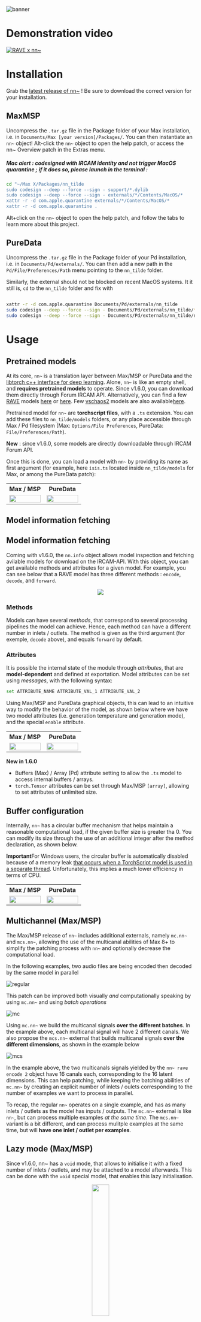 ![banner](https://github.com/acids-ircam/nn_tilde/raw/master/assets/banner.png)

# Demonstration video

[![RAVE x nn~](http://img.youtube.com/vi/dMZs04TzxUI/mqdefault.jpg)](https://www.youtube.com/watch?v=dMZs04TzxUI)

# Installation

Grab the [latest release of nn~](https://github.com/acids-ircam/nn_tilde/releases/latest) ! Be sure to download the correct version for your installation.

## MaxMSP

Uncompress the `.tar.gz` file in the Package folder of your Max installation, i.e. in `Documents/Max [your version]/Packages/`. You can then instantiate  an `nn~` object!  Alt-click the `nn~` object to open the help patch, or access the nn~ Overview patch in the Extras menu.

##### Mac alert : codesigned with IRCAM identity and not trigger MacOS quarantine ; if it does so,  please launch in the terminal : 

```bash
cd "~/Max X/Packages/nn_tilde
sudo codesign --deep --force --sign - support/*.dylib
sudo codesign --deep --force --sign - externals/*/Contents/MacOS/*
xattr -r -d com.apple.quarantine externals/*/Contents/MacOS/*
xattr -r -d com.apple.quarantine .  
```

Alt+click on the `nn~` object to open the help patch, and follow the tabs to learn more about this project.

## PureData

Uncompress the `.tar.gz` file in the Package folder of your Pd installation, i.e. in `Documents/Pd/externals/`. You can then add a new path in the `Pd/File/Preferences/Path` menu pointing to the `nn_tilde` folder.

Similarly, the external should not be blocked on recent MacOS systems. It it still is, `cd` to the `nn_tilde` folder and fix with

```bash

xattr -r -d com.apple.quarantine Documents/Pd/externals/nn_tilde
sudo codesign --deep --force --sign - Documents/Pd/externals/nn_tilde/*.dylib
sudo codesign --deep --force --sign - Documents/Pd/externals/nn_tilde/nn\~.pd_darwin
```

# Usage

## Pretrained models

At its core, `nn~` is a translation layer between Max/MSP or PureData and the [libtorch c++ interface for deep learning](https://pytorch.org/). Alone, `nn~` is like an empty shell, and **requires pretrained models** to operate. Since v1.6.0, you can download them directly through Forum IRCAM API. Alternatively, you can find a few [RAVE](https://github.com/acids-ircam/RAVE) models [here](https://acids-ircam.github.io/rave_models_download) or [here](https://huggingface.co/Intelligent-Instruments-Lab/rave-models). Few [vschaos2](https://github.com/acids-ircam/vschaos2) models are also available[here](https://www.dropbox.com/sh/avdeiza7c6bn2of/AAAGZsnRo9ZVMa0iFhouCBL-a?dl=0).

Pretrained model for `nn~` are **torchscript files**, with a `.ts` extension. You can add these files to `nn_tilde/models` folders, or any place accessible through Max / Pd filesystem (Max: `Options/File Preferences`, PureData: `File/Preferences/Path`).

**New** : since v1.6.0, some models are directly downloadable through IRCAM Forum API.

Once this is done, you can load a model with `nn~` by providing its name as first argument (for example, here `isis.ts` located inside `nn_tilde/models` for Max, or among the PureData patch):  

<table>
  <tr>
    <th width="50%">Max / MSP</th>
    <th width="50%">PureData</th>
  </tr>
  <tr>
    <td><img width="100%" src="assets/max_instance.png" /></td>
    <td><img width="100%" src="assets/pd_instance.png" /></td>
  </tr>
</table>

## Model information fetching

## Model information fetching

Coming with v1.6.0, the `nn.info` object allows model inspection and fetching avilable models for download on the IRCAM-API. With this object, you can get available methods and attributes for a given model. For example, you can see below that a RAVE model has three different methods : `encode`, `decode`, and `forward`.

<center>
<img src="assets/max_nninfo.png"/>
</center>

### Methods

Models can have several _methods_, that correspond to several processing pipelines the model can achieve. Hence, each method can have a different number in inlets / outlets. The method is given as the third argument (for exemple, `decode` above), and equals `forward` by default.

### Attributes

It is possible the internal state of the module through _attributes_, that are **model-dependent** and defined at exportation. Model attributes can be set using _messages_, with the following syntax:

```bash
set ATTRIBUTE_NAME ATTRIBUTE_VAL_1 ATTRIBUTE_VAL_2
```

Using Max/MSP and PureData graphical objects, this can lead to an intuitive way to modify the behavior of the model, as shown below where we have two model attributes (i.e. generation temperature and generation mode), and the special `enable` attribute.

<table>
  <tr>
    <th width="50%">Max / MSP</th>
    <th width="50%">PureData</th>
  </tr>
  <tr>
    <td><img width="100%" src="assets/max_attr.png" /></td>
    <td><img width="100%" src="assets/pd_attr.png" /></td>
  </tr>
</table>

**New in 1.6.0**

- Buffers (Max) / Array (Pd) attribute setting to allow the `.ts` model to access internal buffers / arrays.
- `torch.Tensor` attributes can be set through Max/MSP `[array]`, allowing to set attributes of unlimited size.

## Buffer configuration

Internally, `nn~` has a circular buffer mechanism that helps maintain a reasonable computational load, if the given buffer size is greater tha 0. You can modify its size through the use of an additional integer after the method declaration, as shown below. 

**Important**For Windows users, the circular buffer is automatically disabled because of a memory leak [that occurs when a TorchScript model is used in a separate thread](https://github.com/pytorch/pytorch/issues/24237). Unfortunately, this implies a much lower efficiency in terms of CPU.  

<table>
  <tr>
    <th width="50%">Max / MSP</th>
    <th width="50%">PureData</th>
  </tr>
  <tr>
    <td><img width="100%" src="assets/max_buffer.png" /></td>
    <td><img width="100%" src="assets/pd_buffer.png" /></td>
  </tr>
</table>

## Multichannel (Max/MSP)

The Max/MSP release of `nn~` includes additional externals, namely `mc.nn~` and `mcs.nn~`, allowing the use of the multicanal abilities of Max 8+ to simplify the patching process with `nn~` and optionally decrease the computational load.

In the following examples, two audio files are being encoded then decoded by the same model in parallel

![regular](assets/max_regular.png)

This patch can be improved both visually _and_ computationally speaking by using `mc.nn~` and using _batch operations_

![mc](assets/max_mc.png)

Using `mc.nn~` we build the multicanal signals **over the different batches**. In the example above, each multicanal signal will have 2 different canals. We also propose the `mcs.nn~` external that builds multicanal signals **over the different dimensions**, as shown in the example below

![mcs](assets/max_mcs.png)

In the example above, the two multicanals signals yielded by the `nn~ rave encode 2` object have 16 canals each, corresponding to the 16 latent dimensions. This can help patching, while keeping the batching abilities of `mc.nn~` by creating an explicit number of inlets / oulets corresponding to the number of examples we want to process in parallel.

To recap, the regular `nn~` operates on a single example, and has as many inlets / outlets as the model has inputs / outputs. The `mc.nn~` external is like `nn~`, but can process multiple examples _at the same time_. The `mcs.nn~` variant is a bit different, and can process mulitple examples at the same time, but will **have one inlet / outlet per examples**.

## Lazy mode (Max/MSP)

Since v1.6.0, nn~ has a `void` mode, that allows to initialise it with a fixed number of inlets / outlets, and may be attached to a model afterwards. This can be done with the `void` special model, that enables this lazy initialisation.

<center>
<img src="assets/max_void.png" width="30%"/>
</center>

## Special messages

### enable [0 / 1]

Enable / Disable computation to save up computation without deleting the model. Similar to how a _bypass_ function would work.

### reload

Dynamically reloads the model. Can be useful if you want to periodically update the state of a model during a training.

### dump

Prints methods / attributes of the loaded model. 

### print_available_models

Prints models downloadable through API.

### download

Download a model from the API. 

### delete

Deletes a downloaded model.

### load

Change dynamically the incoming model.

### method

Change dynamically the used method.

# Scripting any PyTorch model in nn~

In the [`scripting`](https://github.com/acids-ircam/nn_tilde/tree/master/scripting) subfolder, you can find a series of examples that demonstrate how to write simple scripts to incorporate any type of deep models from PyTorch into MaxMSP (and potentially running on GPU). The examples show different use cases that also help to understand the input/output shapes relationships.
- `effects.py` : apply simple effects to the input (identical input and output shapes)
- `features.py` : compute spectral descriptors from the PyTorch audio library (each input audio buffer produces a single float as output)
- `unmix.py` : apply the unmix deep source separation model (input is split into 4 different audio streams containing « drums », « vocals », « bass » and « others »)


# Build Instructions

## macOS

- Download the latest libtorch (CPU) [here](https://pytorch.org/get-started/locally/) and unzip it to a known directory
- Run the following commands:

```bash
git clone https://github.com/acids-ircam/nn_tilde --recurse-submodules
cd nn_tilde
curl -L https://repo.anaconda.com/miniconda/Miniconda3-latest-MacOSX-arm64.sh > miniconda.sh
chmod +x ./miniconda.sh
bash ./miniconda.sh -b -u -p ./env
source ./env/bin/activate
pip install -r requirements.txt
conda install -c conda-forge curl
mkdir build
cd build
mkdir puredata_include
curl -L https://raw.githubusercontent.com/pure-data/pure-data/master/src/m_pd.h -o puredata_include/m_pd.h
export CC=$(brew --prefix llvm)/bin/clang
export CXX=$(brew --prefix llvm)/bin/clang++
cd build
cmake ../src -DCMAKE_C_COMPILER=$CC -DCMAKE_CXX_COMPILER=$CXX -DCMAKE_PREFIX_PATH=../env/lib/python3.12/site-packages/torch -DCMAKE_BUILD_TYPE=Release -DPUREDATA_INCLUDE_DIR=../puredata_include -DCMAKE_OSX_ARCHITECTURES=arm64
cmake --build . --config Release
```
please replace `arm64` in the last line by `x86_64` if you want compile for 64 bits. You can remove `-DPUREDATA_INCLUDE_DIR=../puredata_include` to compile only for Max. The Max package is produced in `src/`,  and Pd external in `build/frontend/puredata/Release`.


## Windows

- Download Libtorch (CPU) and dependencies [here](https://pytorch.org/get-started/locally/) and unzip to a known directory.
- Install [Visual Studio Redistribuable](https://learn.microsoft.com/fr-fr/cpp/windows/latest-supported-vc-redist?view=msvc-170) 
- Run the following commands (here for Git Bash):
```bash
git clone https://github.com/acids-ircam/nn_tilde --recurse-submodules
cd nn_tilde
curl -L https://download.pytorch.org/libtorch/cpu/libtorch-win-shared-with-deps-2.6.0%2Bcpu.zip > "libtorch.zip"
unzip libtorch.zip
mkdir pd
cd pd
curl -L https://msp.ucsd.edu/Software/pd-0.55-2.msw.zip -o pd.zip
unzip pd.zip
mv pd*/src .
mv pd*/bin .
cd ..
git clone https://github.com/microsoft/vcpkg.git
cd vcpkg 
./bootstrap-vcpkg.bat
./vcpkg.exe integrate install
./vcpkg.exe install curl
cd ..
mkdir build
cd build
mkdir puredata_include
curl -L https://raw.githubusercontent.com/pure-data/pure-data/master/src/m_pd.h -o puredata_include/m_pd.h
export CC=$(brew --prefix llvm)/bin/clang
export CXX=$(brew --prefix llvm)/bin/clang++
cd build
cmake ../src -G "Visual Studio 17 2022" -DTorch_DIR=../libtorch/share/cmake/Torch -DPUREDATA_INCLUDE_DIR=../pd/src -DPUREDATA_BIN_DIR=../pd/bin -A x64
cmake --build . --config Release
```
You can remove `-DPUREDATA_INCLUDE_DIR=../puredata_include` to compile only for Max. The Max package is produced in `src/`,  and Pd external in `build/frontend/puredata/Release`.

## Raspberry Pi

**not availble in v1.6.0, planned in next version ; please take previous versions if needed**

While nn~ can be compiled and used on Raspberry Pi, you may have to consider using lighter deep learning models. We currently only support 64bit OS.

Install nn~ for PureData using

```bash
curl -s https://raw.githubusercontent.com/acids-ircam/nn_tilde/master/install/raspberrypi.sh | bash
```

# Funding

This work is led at IRCAM, and has been funded by the following projects

* [ANR MakiMono](https://acids.ircam.fr/course/makimono/)
* [ACTOR](https://www.actorproject.org/)
* [DAFNE+](https://dafneplus.eu/) N° 101061548

<img src="https://ec.europa.eu/regional_policy/images/information-sources/logo-download-center/eu_co_funded_en.jpg" width=200px/>
